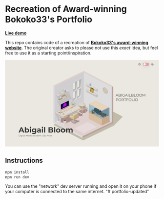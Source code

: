 # Recreation of Award-winning Bokoko33's Portfolio

**[Live demo](https://abigail-bloom-portolio-bokoko33.vercel.app/)**

This repo contains code of a recreation of **[Bokoko33's award-winning website](https://bokoko33.me/)**. The original creator asks to please not use this _exact_ idea,
but feel free to use it as a starting point/inspiration.

![Home page screenshot](public/social/screenshot.png?raw=true "Home page screenshot")

## Instructions

```
npm install
npm run dev
```

You can use the "network" dev server running and open it on your phone if your computer is connected to the same internet.
"# portfolio-updated" 

